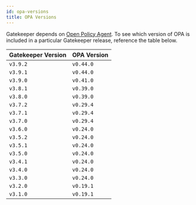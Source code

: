 ```yaml
---
id: opa-versions
title: OPA Versions
---
```


Gatekeeper depends on [Open Policy Agent](https://www.openpolicyagent.org/). To see which version of OPA is included in a particular Gatekeeper release, reference the table below.

| Gatekeeper Version | OPA Version |
| ------------------ | ----------- |
| `v3.9.2`           | `v0.44.0`   |
| `v3.9.1`           | `v0.44.0`   |
| `v3.9.0`           | `v0.41.0`   |
| `v3.8.1`           | `v0.39.0`   |
| `v3.8.0`           | `v0.39.0`   |
| `v3.7.2`           | `v0.29.4`   |
| `v3.7.1`           | `v0.29.4`   |
| `v3.7.0`           | `v0.29.4`   |
| `v3.6.0`           | `v0.24.0`   |
| `v3.5.2`           | `v0.24.0`   |
| `v3.5.1`           | `v0.24.0`   |
| `v3.5.0`           | `v0.24.0`   |
| `v3.4.1`           | `v0.24.0`   |
| `v3.4.0`           | `v0.24.0`   |
| `v3.3.0`           | `v0.24.0`   |
| `v3.2.0`           | `v0.19.1`   |
| `v3.1.0`           | `v0.19.1`   |